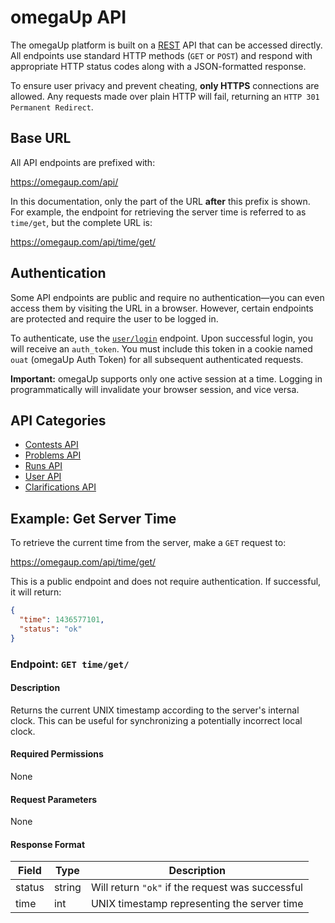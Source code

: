 # omegaUp API

The omegaUp platform is built on a [REST](https://en.wikipedia.org/wiki/Representational_state_transfer) API that can be accessed directly. All endpoints use standard HTTP methods (`GET` or `POST`) and respond with appropriate HTTP status codes along with a JSON-formatted response.

To ensure user privacy and prevent cheating, **only HTTPS** connections are allowed. Any requests made over plain HTTP will fail, returning an `HTTP 301 Permanent Redirect`.

## Base URL

All API endpoints are prefixed with:

https://omegaup.com/api/


In this documentation, only the part of the URL **after** this prefix is shown. For example, the endpoint for retrieving the server time is referred to as `time/get`, but the complete URL is:

https://omegaup.com/api/time/get/


## Authentication

Some API endpoints are public and require no authentication—you can even access them by visiting the URL in a browser. However, certain endpoints are protected and require the user to be logged in.

To authenticate, use the [`user/login`](https://github.com/omegaup/omegaup/blob/main/frontend/www/docs/User-API.md#post-userlogin) endpoint. Upon successful login, you will receive an `auth_token`. You must include this token in a cookie named `ouat` (omegaUp Auth Token) for all subsequent authenticated requests.

**Important:** omegaUp supports only one active session at a time. Logging in programmatically will invalidate your browser session, and vice versa.

## API Categories

- [Contests API](https://github.com/omegaup/omegaup/blob/main/frontend/www/docs/Contests-API.md)
- [Problems API](https://github.com/omegaup/omegaup/blob/main/frontend/www/docs/Problems-API.md)
- [Runs API](https://github.com/omegaup/omegaup/blob/main/frontend/www/docs/Runs-API.md)
- [User API](https://github.com/omegaup/omegaup/blob/main/frontend/www/docs/User-API.md)
- [Clarifications API](https://github.com/omegaup/omegaup/blob/main/frontend/www/docs/Clarifications-API.md)

## Example: Get Server Time

To retrieve the current time from the server, make a `GET` request to:

https://omegaup.com/api/time/get/


This is a public endpoint and does not require authentication. If successful, it will return:

```json
{
  "time": 1436577101,
  "status": "ok"
}
```

### Endpoint: `GET time/get/`

#### Description

Returns the current UNIX timestamp according to the server's internal clock. This can be useful for synchronizing a potentially incorrect local clock.

#### Required Permissions

None

#### Request Parameters

None

#### Response Format

| Field   | Type   | Description                                      |
|---------|--------|--------------------------------------------------|
| status  | string | Will return `"ok"` if the request was successful |
| time    | int    | UNIX timestamp representing the server time      |


